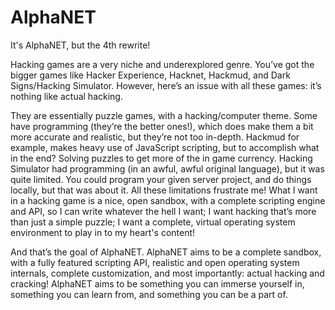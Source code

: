 # AlphaNET

It's AlphaNET, but the 4th rewrite!

Hacking games are a very niche and underexplored genre. You’ve got the bigger games like Hacker Experience, Hacknet, Hackmud, and Dark Signs/Hacking Simulator. However, here’s an issue with all these games: it’s nothing like actual hacking.

They are essentially puzzle games, with a hacking/computer theme. Some have programming (they’re the better ones!), which does make them a bit more accurate and realistic, but they’re not too in-depth. Hackmud for example, makes heavy use of JavaScript scripting, but to accomplish what in the end? Solving puzzles to get more of the in game currency. Hacking Simulator had programming (in an awful, awful original language), but it was quite limited. You could program your given server project, and do things locally, but that was about it. All these limitations frustrate me! What I want in a hacking game is a nice, open sandbox, with a complete scripting engine and API, so I can write whatever the hell I want; I want hacking that’s more than just a simple puzzle; I want a complete, virtual operating system environment to play in to my heart's content!

And that’s the goal of AlphaNET. AlphaNET aims to be a complete sandbox, with a fully featured scripting API, realistic and open operating system internals, complete customization, and most importantly: actual hacking and cracking! AlphaNET aims to be something you can immerse yourself in, something you can learn from, and something you can be a part of.